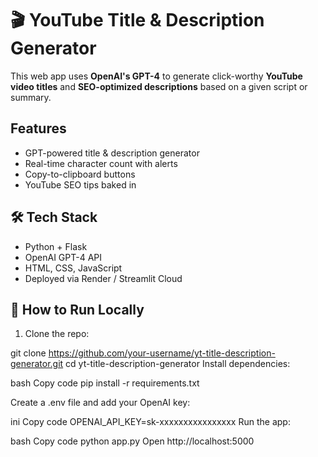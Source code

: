 # 🎬 YouTube Title & Description Generator

This web app uses **OpenAI's GPT-4** to generate click-worthy **YouTube video titles** and **SEO-optimized descriptions** based on a given script or summary.

## Features
- GPT-powered title & description generator
- Real-time character count with alerts
- Copy-to-clipboard buttons
- YouTube SEO tips baked in

## 🛠 Tech Stack
- Python + Flask
- OpenAI GPT-4 API
- HTML, CSS, JavaScript
- Deployed via Render / Streamlit Cloud

## 🚀 How to Run Locally

1. Clone the repo:

git clone https://github.com/your-username/yt-title-description-generator.git
cd yt-title-description-generator
Install dependencies:

bash
Copy code
pip install -r requirements.txt

Create a .env file and add your OpenAI key:

ini
Copy code
OPENAI_API_KEY=sk-xxxxxxxxxxxxxxxx
Run the app:

bash
Copy code
python app.py
Open http://localhost:5000


